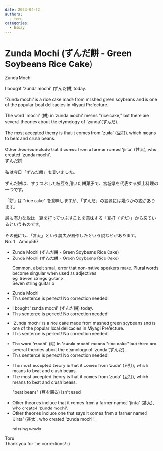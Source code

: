 ```yaml
---
date: 2023-04-22
authors:
  - toru
categories:
  - Essay
---
```


<h1 id="subject_show">Zunda Mochi (ずんだ餅 - Green Soybeans  Rice Cake)</h1>
<div class="date" hidden>Apr 22, 2023 11:25</div>
<div id="post"><div id="body_show_ori">
Zunda Mochi<br/><br/>I bought 'zunda mochi' (ずんだ餅) today.<br/><br/>'Zunda mochi' is a rice cake made from mashed green soybeans and is one of the popular local delicacies in Miyagi Prefecture.<br/><br/>The word 'mochi' (餅) in 'zunda mochi' means "rice cake," but there are several theories about the etymology of 'zunda'(ずんだ).<br/><br/>The most accepted theory is that it comes from 'zuda' (豆打), which means to beat and crush beans.<br/><br/>Other theories include that it comes from a farmer named 'jinta' (甚太), who created 'zunda mochi'.
</div></div>

<!-- more -->

<div id="post_ja"><div id="body_show_mo">
ずんだ餅<br/><br/>私は今日「ずんだ餅」を買いました。<br/><br/>ずんだ餅は、すりつぶした枝豆を用いた餅菓子で、宮城県を代表する郷土料理の一つです。<br/><br/>「餅」は "rice cake" を意味しますが、「ずんだ」の語源には幾つかの説があります。<br/><br/>最も有力な説は、豆を打ってつぶすことを意味する「豆打（ずだ）」から来ているというものです。<br/><br/>その他にも、「甚太」という農夫が創作したという説などがあります。
</div></div>
<div id="block"><div class="first_name"> No. 1　<span class="just_name">Amop567</span></div><div id="block2">
<ul class="correction_field">
<li class="incorrect">Zunda Mochi (ずんだ餅 - Green Soybeans  Rice Cake)</li>
<li class="corrected correct">
Zunda Mochi (ずんだ餅 - Green Soybean<span class="sline"><span class="f_red">s</span></span> Rice Cake)
<p class="correction_comment">Common, albeit small, error that non-native speakers make. Plural words become singular when used as adjectives<br/>eg. Seven strings guitar x<br/>Seven string guitar o</p>
</li>
</ul>
<ul class="correction_field">
<li class="incorrect">Zunda Mochi</li>
<li class="corrected perfect">This sentence is perfect! No correction needed!</li>
</ul>
<ul class="correction_field">
<li class="incorrect">I bought 'zunda mochi' (ずんだ餅) today.</li>
<li class="corrected perfect">This sentence is perfect! No correction needed!</li>
</ul>
<ul class="correction_field">
<li class="incorrect">'Zunda mochi' is a rice cake made from mashed green soybeans and is one of the popular local delicacies in Miyagi Prefecture.</li>
<li class="corrected perfect">This sentence is perfect! No correction needed!</li>
</ul>
<ul class="correction_field">
<li class="incorrect">The word 'mochi' (餅) in 'zunda mochi' means "rice cake," but there are several theories about the etymology of 'zunda'(ずんだ).</li>
<li class="corrected perfect">This sentence is perfect! No correction needed!</li>
</ul>
<ul class="correction_field">
<li class="incorrect">The most accepted theory is that it comes from 'zuda' (豆打), which means to beat and crush beans.</li>
<li class="corrected correct">
The most accepted theory is that it comes from 'zuda' (豆打), which means to <span class="sline"><span class="f_red">beat and</span></span> crush beans.
<p class="correction_comment">"beat beans" (豆を殴る) isn't used</p>
</li>
</ul>
<ul class="correction_field">
<li class="incorrect">Other theories include that it comes from a farmer named 'jinta' (甚太), who created 'zunda mochi'.</li>
<li class="corrected correct">
Other theories include <span class="f_blue">one that says</span> it comes from a farmer named '<span class="f_blue">J</span>inta' (甚太), who created 'zunda mochi'.
<p class="correction_comment">missing words</p>
</li>
</ul>
</div><div class="name"><span class="just_name">Toru</span><br>
Thank you for the corrections! :)
</div>
</div>
